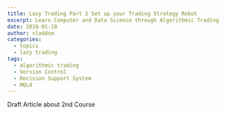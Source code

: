 ```yaml
---
title: Lazy Trading Part 2 Set up your Trading Strategy Robot
excerpt: Learn Computer and Data Science through Algorithmic Trading
date: 2018-01-18
author: vladdsm
categories:
  - topics
  - lazy trading
tags:
  - algorithmic trading
  - Version Control
  - Decision Support System
  - MQL4
---
```


Draft Article about 2nd Course
